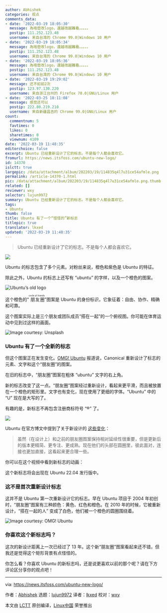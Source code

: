 ```yaml
---
author: Abhishek
categories: 观点
comments_data:
- date: '2022-03-19 18:05:30'
  message: 為啥麼改logo，還越改越難看。。。。。
  postip: 111.252.123.48
  username: 来自台湾的 Chrome 99.0|Windows 10 用户
- date: '2022-03-19 18:05:34'
  message: 為啥麼改logo，還越改越難看。。。。。
  postip: 111.252.123.48
  username: 来自台湾的 Chrome 99.0|Windows 10 用户
- date: '2022-03-19 18:05:36'
  message: 為啥麼改logo，還越改越難看。。。。。
  postip: 111.252.123.48
  username: 来自台湾的 Chrome 99.0|Windows 10 用户
- date: '2022-03-19 19:29:02'
  message: 还不如前2次
  postip: 123.97.130.220
  username: 来自浙江台州的 Firefox 78.0|GNU/Linux 用户
- date: '2022-03-25 18:11:08'
  message: 感觉还可以
  postip: 222.80.219.210
  username: 来自新疆昌吉的 Chrome 99.0|GNU/Linux 用户
count:
  commentnum: 5
  favtimes: 0
  likes: 0
  sharetimes: 0
  viewnum: 4109
date: '2022-03-19 11:48:35'
editorchoice: false
excerpt: Ubuntu 已经重新设计了它的标志。不是每个人都会喜欢它。
fromurl: https://news.itsfoss.com/ubuntu-new-logo/
id: 14370
islctt: true
largepic: /data/attachment/album/202203/19/114835q4l7u31ce54afmle.png
permalink: /article-14370-1.html
pic: /data/attachment/album/202203/19/114835q4l7u31ce54afmle.png.thumb.jpg
related: []
reviewer: wxy
selector: lujun9972
summary: Ubuntu 已经重新设计了它的标志。不是每个人都会喜欢它。
tags:
- Ubuntu
thumb: false
title: Ubuntu 有了一个“怪怪的”新标志
titlepic: true
translator: lkxed
updated: '2022-03-19 11:48:35'
---
```



> 
> Ubuntu 已经重新设计了它的标志。不是每个人都会喜欢它。
> 
> 
> 


![](/data/attachment/album/202203/19/114835q4l7u31ce54afmle.png)


Ubuntu 的标志包含了多个元素。对粉丝来说，橙色和紫色是 Ubuntu 的特征。


除此之外，Ubuntu 的标志上还写有 “ubuntu” 的字样，以及一个橙色的图案。


![Ubuntu’s old logo](/data/attachment/album/202203/19/114835rlxlgazu8oibwlzx.png)


这个橙色的“<ruby> 朋友圈 <rt>  circle of friends </rt></ruby>”图案是 Ubuntu 的身份标识，它象征着：自由、协作、精确和可靠。


这个图案实际上是三个朋友或团队成员“搭在一起”的一个俯视图。你可能在体育运动中见到过这样的画面。


![Image courtesy: Unsplash](/data/attachment/album/202203/19/114836pjjpy4wxjr6wcw64.jpg)


### Ubuntu 有了一个全新的标志


但这个图案正在发生变化。[OMG! Ubuntu](https://www.omgubuntu.co.uk/2022/03/ubuntu-has-a-brand-new-logo) 报道说，Canonical 重新设计了标志的元素、文字和这个“朋友圈”的图案。


在旧的标志中，“朋友圈”图案在粗体 “ubuntu” 文字的右上角。


新的标志改变了这一点。“朋友圈”图案经过重新设计，看起来更平滑，而且被放置在一个橙色的矩形里。文字也有变化，现在使用了更细的字体。“Ubuntu” 中的 “U” 现在是大写的了。


有趣的是，新标志不再包含注册商标符号 “®” 了。


![](/data/attachment/album/202203/19/114837mlzkm44yn7lbre4z.png)


Ubuntu 在官方博文中提到了关于新设计的 [这些变化](https://ubuntu.com/blog/a-new-look-for-the-circle-of-friends)：



> 
> 虽然（在设计上）和之前的朋友圈图案保持相对延续性很重要，但是更新后的版本更精简、更专注、更成熟。现在他们的头部在圆圈里，彼此面对，连接也更加直接，这看起来更合理一些。
> 
> 
> 


你可以在这个视频中看到新标志的动画：






这个新标志将会出现在 Ubuntu 22.04 发行版中。


### 这不是首次重新设计标志


这并不是 Ubuntu 第一次重新设计它的标志。早在 Ubuntu 项目于 2004 年初创时，“朋友圈”图案有三种颜色：黄色、红色和橙色。在 2010 年的时候，它被重新设计，“搭在一起的人” 变成了白色，他们被一个橙色的圆圈围绕着。


![Image courtesy: OMG! Ubuntu](/data/attachment/album/202203/19/114837gx31txallxxfdll3.jpg)


### 你喜欢这个新标志吗？


这次的新设计距离上一次已经过了 13 年。这个新“朋友圈”图案看起来还不错，但我还是觉得这个矩形背景有点怪怪的。


你怎么看？你喜欢 Ubuntu 的新标志吗，还是说更喜欢以前的那个呢？请在下方评论区分享你的观点吧！




---


via: <https://news.itsfoss.com/ubuntu-new-logo/>


作者：[Abhishek](https://news.itsfoss.com/author/root/) 选题：[lujun9972](https://github.com/lujun9972) 译者：[lkxed](https://github.com/lkxed) 校对：[wxy](https://github.com/wxy)


本文由 [LCTT](https://github.com/LCTT/TranslateProject) 原创编译，[Linux中国](https://linux.cn/) 荣誉推出